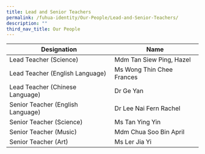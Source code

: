 ```yaml
---
title: Lead and Senior Teachers
permalink: /fuhua-identity/Our-People/Lead-and-Senior-Teachers/
description: ""
third_nav_title: Our People
---
```

| Designation             | Name   |
|------------------------------------|----------------------------|
| Lead Teacher (Science)             | Mdm Tan Siew Ping, Hazel   |
| Lead Teacher (English Language)    | Ms Wong Thin Chee Frances  |
| Lead Teacher (Chinese Language)    | Dr Ge Yan                  |
| Senior Teacher (English Language)  |   Dr Lee Nai Fern Rachel   |
| Senior Teacher (Science)           | Ms Tan Ying Yin            |
| Senior Teacher (Music)             | Mdm Chua Soo Bin April     |
| Senior Teacher (Art)               | Ms Ler Jia Yi              |
